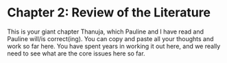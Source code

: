 # Chapter 2: Review of the Literature

This is your giant chapter Thanuja, which Pauline and I have read and Pauline will/is correct(ing). You can copy and paste all your thoughts and work so far here. You have spent years in working it out here, and we really need to see what are the core issues here so far. 
    
    
    
    
    